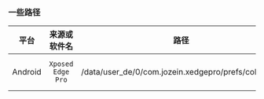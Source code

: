 ### 一些路径
|平台|来源或软件名|路径|作用|
|:-------------:|:-------------:|:-------------:|:-------------:|
|Android|`Xposed Edge Pro`|/data/user_de/0/com.jozein.xedgepro/prefs/collection|XposedEdgePro抓取intent的收藏夹的实际文件|
